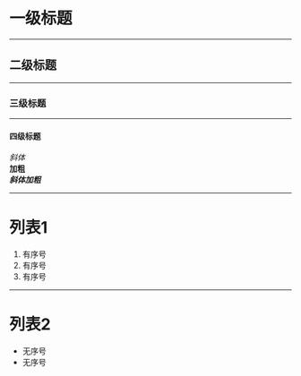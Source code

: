 # 一级标题
***
## 二级标题
***
### 三级标题
***
#### 四级标题
*斜体*  
**加粗**  
***斜体加粗***
***
# 列表1
1. 有序号
2. 有序号
3. 有序号
***
# 列表2
* 无序号
* 无序号
